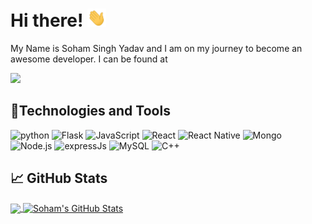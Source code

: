 # Hi there! <img src="https://raw.githubusercontent.com/sohamsingh29/sohamsingh29/master/wave.gif" width="30px">

My Name is Soham Singh Yadav and I am on my journey to become an awesome developer. I can be found at 

<!--[![Linkedin](https://simpleicons.org/icons/linkedin.svg)](https://www.linkedin.com/in/sohamsinghyadav/) -->
![](https://komarev.com/ghpvc/?username=sohamsingh29&color=brightgreen&label=Visitors)

## 🔧Technologies and Tools

![python](https://img.shields.io/badge/Code-Python-brightgreen?logo=python&logoColor=white)
![Flask](https://img.shields.io/badge/Code-Flask-brightgreen?logo=Flask&logoColor=white)
![JavaScript](https://img.shields.io/badge/Code-Javascript-brightgreen?logo=javascript&logoColor=white)
![React](https://img.shields.io/badge/Code-ReactJs-brightgreen?logo=react&logoColor=white)
![React Native](https://img.shields.io/badge/Code-React%20Native-brightgreen?logo=react&logoColor=white)
![Mongo](https://img.shields.io/badge/Tools-MongoDb-brightgreen?logo=MongoDB&logoColor=white)
![Node.js](https://img.shields.io/badge/Tools-Node.js-brightgreen?logo=node.js&logoColor=white)
![expressJs](https://img.shields.io/badge/code-ExpressJs-brightgreen?logo=javascript&logoColor=white)
![MySQL](https://img.shields.io/badge/DB-MySQL-brightgreen?logo=MySQL&logoColor=white)
![C++](https://img.shields.io/badge/Code-C++-brightgreen?logo=C++&logoColor=white)

## &#x1f4c8; GitHub Stats

<a href="https://github.com/sohamsingh29/sohamsingh29">
  <img align="center" src="https://github-readme-stats.vercel.app/api/top-langs/?username=sohamsingh29&title_color=ffffff&text_color=c9cacc&icon_color=2bbc8a&bg_color=1d1f21&layout=compact" />
</a>
<a href="https://github.com/sohamsingh29/sohamsingh29">
  <img align="center" src="https://github-readme-stats.vercel.app/api?username=sohamsingh29&show_icons=true&line_height=27&count_private=true&title_color=ffffff&text_color=c9cacc&icon_color=2bbc8a&bg_color=1d1f21" alt="Soham's GitHub Stats" />
</a>

